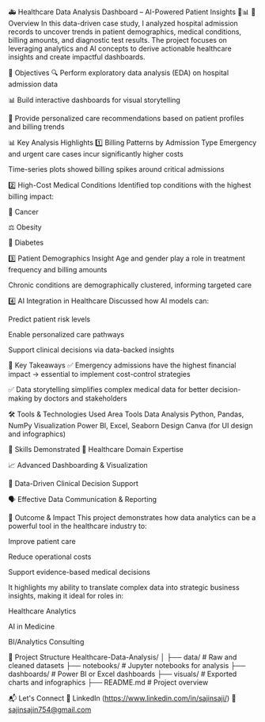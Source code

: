 🚑 Healthcare Data Analysis Dashboard – AI-Powered Patient Insights 🧠📊
🧭 Overview
In this data-driven case study, I analyzed hospital admission records to uncover trends in patient demographics, medical conditions, billing amounts, and diagnostic test results. The project focuses on leveraging analytics and AI concepts to derive actionable healthcare insights and create impactful dashboards.

📌 Objectives
🔍 Perform exploratory data analysis (EDA) on hospital admission data

📊 Build interactive dashboards for visual storytelling

🧠 Provide personalized care recommendations based on patient profiles and billing trends

📊 Key Analysis Highlights
1️⃣ Billing Patterns by Admission Type
Emergency and urgent care cases incur significantly higher costs

Time-series plots showed billing spikes around critical admissions

2️⃣ High-Cost Medical Conditions
Identified top conditions with the highest billing impact:

🧬 Cancer

⚖️ Obesity

🍬 Diabetes

3️⃣ Patient Demographics Insight
Age and gender play a role in treatment frequency and billing amounts

Chronic conditions are demographically clustered, informing targeted care

4️⃣ AI Integration in Healthcare
Discussed how AI models can:

Predict patient risk levels

Enable personalized care pathways

Support clinical decisions via data-backed insights

🌟 Key Takeaways
✅ Emergency admissions have the highest financial impact → essential to implement cost-control strategies

✅ Data storytelling simplifies complex medical data for better decision-making by doctors and stakeholders

🛠️ Tools & Technologies Used
Area	Tools
Data Analysis	Python, Pandas, NumPy
Visualization	Power BI, Excel, Seaborn
Design	Canva (for UI design and infographics)

💼 Skills Demonstrated
🧠 Healthcare Domain Expertise

📈 Advanced Dashboarding & Visualization

🧪 Data-Driven Clinical Decision Support

🗣️ Effective Data Communication & Reporting

🧾 Outcome & Impact
This project demonstrates how data analytics can be a powerful tool in the healthcare industry to:

Improve patient care

Reduce operational costs

Support evidence-based medical decisions

It highlights my ability to translate complex data into strategic business insights, making it ideal for roles in:

Healthcare Analytics

AI in Medicine

BI/Analytics Consulting

📂 Project Structure
Healthcare-Data-Analysis/
│
├── data/                 # Raw and cleaned datasets
├── notebooks/            # Jupyter notebooks for analysis
├── dashboards/           # Power BI or Excel dashboards
├── visuals/              # Exported charts and infographics
├── README.md             # Project overview 

📬 Let's Connect
💼 LinkedIn (https://www.linkedin.com/in/sajinsaji/)
📧 sajinsajin754@gmail.com
